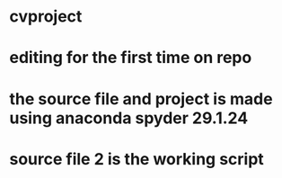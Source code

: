 # cvproject
# editing for the first time on repo

# the source file and project is made using anaconda spyder 29.1.24
# source file 2 is the working script